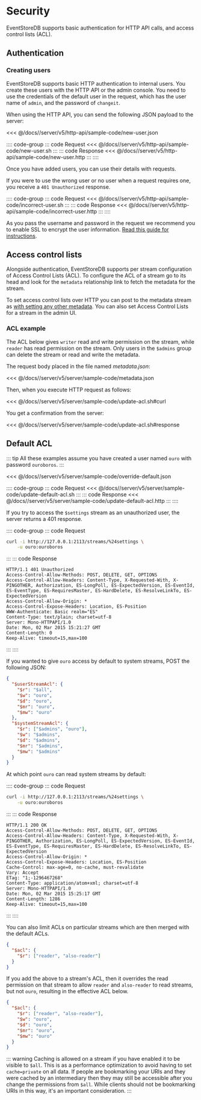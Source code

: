 # Security

EventStoreDB supports basic authentication for HTTP API calls, and access control lists (ACL).

## Authentication

### Creating users

EventStoreDB supports basic HTTP authentication to internal users. You create these users with the HTTP API or the admin console. You need to use the credentials of the default user in the request, which has the user name of `admin`, and the password of `changeit`.

When using the HTTP API, you can send the following JSON payload to the server:

<<< @/docs//server/v5/http-api/sample-code/new-user.json

:::: code-group
::: code Request
<<< @/docs//server/v5/http-api/sample-code/new-user.sh
:::
::: code Response
<<< @/docs//server/v5/http-api/sample-code/new-user.http
:::
::::

Once you have added users, you can use their details with requests.

If you were to use the wrong user or no user when a request requires one, you receive a `401 Unauthorized` response.

:::: code-group
::: code Request
<<< @/docs//server/v5/http-api/sample-code/incorrect-user.sh
:::
::: code Response
<<< @/docs//server/v5/http-api/sample-code/incorrect-user.http
:::
::::

As you pass the username and password in the request we recommend you to enable SSL to encrypt the user information. [Read this guide for instructions](/server/v5/server/security/).

## Access control lists

Alongside authentication, EventStoreDB supports per stream configuration of Access Control Lists (ACL). To configure the ACL of a stream go to its head and look for the `metadata` relationship link to fetch the metadata for the stream.

To set access control lists over HTTP you can post to the metadata stream as [with setting any other metadata](../stream-metadata.md). You can also set Access Control Lists for a stream in the admin UI.

### ACL example

The ACL below gives `writer` read and write permission on the stream, while `reader` has read permission on the stream. Only users in the `$admins` group can delete the stream or read and write the metadata.

The request body placed in the file named _metadata.json_:

<<< @/docs//server/v5/server/sample-code/metadata.json

Then, when you execute HTTP request as follows:

<<< @/docs//server/v5/server/sample-code/update-acl.sh#curl

You get a confirmation from the server:

<<< @/docs//server/v5/server/sample-code/update-acl.sh#response

## Default ACL

::: tip
All these examples assume you have created a user named `ouro` with password `ouroboros`.
:::

<<< @/docs//server/v5/server/sample-code/override-default.json

:::: code-group
::: code Request
<<< @/docs//server/v5/server/sample-code/update-default-acl.sh
:::
::: code Response
<<< @/docs//server/v5/server/sample-code/update-default-acl.http
:::
::::

If you try to access the `$settings` stream as an unauthorized user, the server returns a 401 response.

:::: code-group
::: code Request
```bash
curl -i http://127.0.0.1:2113/streams/%24settings \
    -u ouro:ouroboros
```
:::
::: code Response
```http
HTTP/1.1 401 Unauthorized
Access-Control-Allow-Methods: POST, DELETE, GET, OPTIONS
Access-Control-Allow-Headers: Content-Type, X-Requested-With, X-PINGOTHER, Authorization, ES-LongPoll, ES-ExpectedVersion, ES-EventId, ES-EventType, ES-RequiresMaster, ES-HardDelete, ES-ResolveLinkTo, ES-ExpectedVersion
Access-Control-Allow-Origin: *
Access-Control-Expose-Headers: Location, ES-Position
WWW-Authenticate: Basic realm="ES"
Content-Type: text/plain; charset=utf-8
Server: Mono-HTTPAPI/1.0
Date: Mon, 02 Mar 2015 15:21:27 GMT
Content-Length: 0
Keep-Alive: timeout=15,max=100
```
:::
::::

If you wanted to give `ouro` access by default to system streams, POST the following JSON:

```json
{
  "$userStreamAcl": {
    "$r": "$all",
    "$w": "ouro",
    "$d": "ouro",
    "$mr": "ouro",
    "$mw": "ouro"
  },
  "$systemStreamAcl": {
    "$r": ["$admins", "ouro"],
    "$w": "$admins",
    "$d": "$admins",
    "$mr": "$admins",
    "$mw": "$admins"
  }
}
```

At which point `ouro` can read system streams by default:

:::: code-group
::: code Request
```bash
curl -i http://127.0.0.1:2113/streams/%24settings \
    -u ouro:ouroboros
```
:::
::: code Response
```http
HTTP/1.1 200 OK
Access-Control-Allow-Methods: POST, DELETE, GET, OPTIONS
Access-Control-Allow-Headers: Content-Type, X-Requested-With, X-PINGOTHER, Authorization, ES-LongPoll, ES-ExpectedVersion, ES-EventId, ES-EventType, ES-RequiresMaster, ES-HardDelete, ES-ResolveLinkTo, ES-ExpectedVersion
Access-Control-Allow-Origin: *
Access-Control-Expose-Headers: Location, ES-Position
Cache-Control: max-age=0, no-cache, must-revalidate
Vary: Accept
ETag: "1;-1296467268"
Content-Type: application/atom+xml; charset=utf-8
Server: Mono-HTTPAPI/1.0
Date: Mon, 02 Mar 2015 15:25:17 GMT
Content-Length: 1286
Keep-Alive: timeout=15,max=100
```
:::
::::

You can also limit ACLs on particular streams which are then merged with the default ACLs.

```json
{
  "$acl": {
    "$r": ["reader", "also-reader"]
  }
}
```

If you add the above to a stream's ACL, then it overrides the read permission on that stream to allow `reader` and `also-reader` to read streams, but not `ouro`, resulting in the effective ACL below.

```json
{
  "$acl": {
    "$r": ["reader", "also-reader"],
    "$w": "ouro",
    "$d": "ouro",
    "$mr": "ouro",
    "$mw": "ouro"
  }
}
```

::: warning
Caching is allowed on a stream if you have enabled it to be visible to `$all`. This is as a performance optimization to avoid having to set `cache=private` on all data. If people are bookmarking your URIs and they were cached by an intermediary then they may still be accessible after you change the permissions from `$all`. While clients should not be bookmarking URIs in this way, it's an important consideration.
:::
